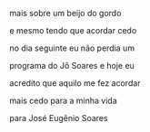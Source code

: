 mais sobre um beijo do gordo

e mesmo tendo que acordar cedo

no dia seguinte eu não perdia um

programa do Jô Soares e hoje eu

acredito que aquilo me fez acordar

mais cedo para a minha vida

para José Eugênio Soares
